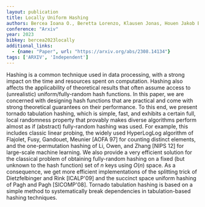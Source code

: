 ```yaml
---
layout: publication
title: Locally Uniform Hashing
authors: Bercea Ioana O., Beretta Lorenzo, Klausen Jonas, Houen Jakob Bæk Tejs, Thorup Mikkel
conference: "Arxiv"
year: 2023
bibkey: bercea2023locally
additional_links:
  - {name: "Paper", url: "https://arxiv.org/abs/2308.14134"}
tags: ['ARXIV', 'Independent']
---
```

Hashing is a common technique used in data processing, with a strong impact on the time and resources spent on computation. Hashing also affects the applicability of theoretical results that often assume access to (unrealistic) uniform/fully-random hash functions. In this paper, we are concerned with designing hash functions that are practical and come with strong theoretical guarantees on their performance. To this end, we present tornado tabulation hashing, which is simple, fast, and exhibits a certain full, local randomness property that provably makes diverse algorithms perform almost as if (abstract) fully-random hashing was used. For example, this includes classic linear probing, the widely used HyperLogLog algorithm of Flajolet, Fusy, Gandouet, Meunier [AOFA 97] for counting distinct elements, and the one-permutation hashing of Li, Owen, and Zhang [NIPS 12] for large-scale machine learning. We also provide a very efficient solution for the classical problem of obtaining fully-random hashing on a fixed (but unknown to the hash function) set of $n$ keys using $O(n)$ space. As a consequence, we get more efficient implementations of the splitting trick of Dietzfelbinger and Rink [ICALP'09] and the succinct space uniform hashing of Pagh and Pagh [SICOMP'08]. Tornado tabulation hashing is based on a simple method to systematically break dependencies in tabulation-based hashing techniques.
